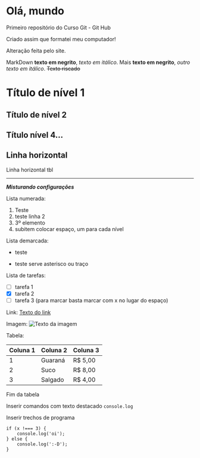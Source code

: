 # Olá, mundo
Primeiro repositório do Curso Git - Git Hub

Criado assim que formatei meu computador!

Alteração feita pelo site.

MarkDown **texto em negrito**, *texto em itálico*. 
Mais __texto em negrito__, _outro texto em itálico_.
~~Texto riscado~~

# Título de nível 1
## Título de nível 2
## Título nível 4...

Linha horizontal
---
Linha horizontal tbl
***

__*Misturando configurações*__

Lista numerada:

1. Teste
1. teste linha 2 
1. 3º elemento
 1. subitem colocar espaço, um para cada nível

Lista demarcada: 

- teste
* teste serve asterisco ou traço 

Lista de tarefas: 

- [ ] tarefa 1
- [x] tarefa 2
- [ ] tarefa 3 (para marcar basta marcar com x no lugar do espaço)

Link: [Texto do link](https://github.com/ewertonjsilva)


Imagem: ![Texto da imagem](https://github.com/ewertonjsilva.png)

Tabela: 

Coluna 1 | Coluna 2 | Coluna 3
---|---|---
1 | Guaraná | R$ 5,00
2 | Suco | R$ 8,00
3 | Salgado | R$ 4,00

Fim da tabela

Inserir comandos com texto destacado `console.log`

Inserir trechos de programa
```
if (x !=== 3) {
    console.log('oi');
} else {
    console.log(':-D');
}
```

